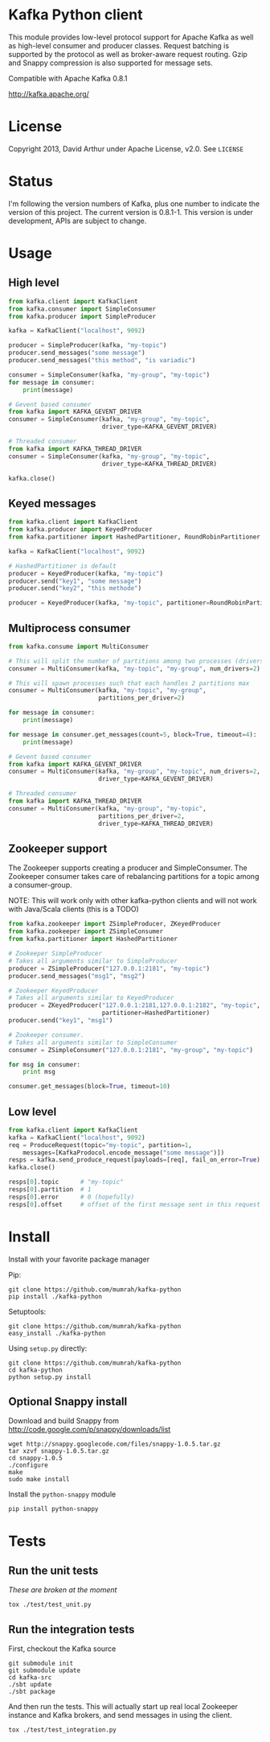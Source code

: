 # Kafka Python client

This module provides low-level protocol support for Apache Kafka as well as
high-level consumer and producer classes. Request batching is supported by the
protocol as well as broker-aware request routing. Gzip and Snappy compression
is also supported for message sets.

Compatible with Apache Kafka 0.8.1

http://kafka.apache.org/

# License

Copyright 2013, David Arthur under Apache License, v2.0. See `LICENSE`

# Status

I'm following the version numbers of Kafka, plus one number to indicate the 
version of this project. The current version is 0.8.1-1. This version is under
development, APIs are subject to change.

# Usage

## High level

```python
from kafka.client import KafkaClient
from kafka.consumer import SimpleConsumer
from kafka.producer import SimpleProducer

kafka = KafkaClient("localhost", 9092)

producer = SimpleProducer(kafka, "my-topic")
producer.send_messages("some message")
producer.send_messages("this method", "is variadic")

consumer = SimpleConsumer(kafka, "my-group", "my-topic")
for message in consumer:
    print(message)

# Gevent based consumer
from kafka import KAFKA_GEVENT_DRIVER
consumer = SimpleConsumer(kafka, "my-group", "my-topic",
                          driver_type=KAFKA_GEVENT_DRIVER)

# Threaded consumer
from kafka import KAFKA_THREAD_DRIVER
consumer = SimpleConsumer(kafka, "my-group", "my-topic",
                          driver_type=KAFKA_THREAD_DRIVER)

kafka.close()
```

## Keyed messages
```python
from kafka.client import KafkaClient
from kafka.producer import KeyedProducer
from kafka.partitioner import HashedPartitioner, RoundRobinPartitioner

kafka = KafkaClient("localhost", 9092)

# HashedPartitioner is default
producer = KeyedProducer(kafka, "my-topic")
producer.send("key1", "some message")
producer.send("key2", "this methode")

producer = KeyedProducer(kafka, "my-topic", partitioner=RoundRobinPartitioner)
```

## Multiprocess consumer
```python
from kafka.consume import MultiConsumer

# This will split the number of partitions among two processes (drivers)
consumer = MultiConsumer(kafka, "my-topic", "my-group", num_drivers=2)

# This will spawn processes such that each handles 2 partitions max
consumer = MultiConsumer(kafka, "my-topic", "my-group",
                         partitions_per_driver=2)

for message in consumer:
    print(message)

for message in consumer.get_messages(count=5, block=True, timeout=4):
    print(message)

# Gevent based consumer
from kafka import KAFKA_GEVENT_DRIVER
consumer = MultiConsumer(kafka, "my-group", "my-topic", num_drivers=2,
                         driver_type=KAFKA_GEVENT_DRIVER)

# Threaded consumer
from kafka import KAFKA_THREAD_DRIVER
consumer = MultiConsumer(kafka, "my-group", "my-topic",
                         partitions_per_driver=2,
                         driver_type=KAFKA_THREAD_DRIVER)
```

## Zookeeper support
The Zookeeper supports creating a producer and SimpleConsumer.
The Zookeeper consumer takes care of rebalancing partitions for a topic
among a consumer-group.

NOTE: This will work only with other kafka-python clients and will not
work with Java/Scala clients (this is a TODO)
```python
from kafka.zookeeper import ZSimpleProducer, ZKeyedProducer
from kafka.zookeeper import ZSimpleConsumer
from kafka.partitioner import HashedPartitioner

# Zookeeper SimpleProducer
# Takes all arguments similar to SimpleProducer
producer = ZSimpleProducer("127.0.0.1:2181", "my-topic")
producer.send_messages("msg1", "msg2")

# Zookeeper KeyedProducer
# Takes all arguments similar to KeyedProducer
producer = ZKeyedProducer("127.0.0.1:2181,127.0.0.1:2182", "my-topic",
                          partitioner=HashedPartitioner)
producer.send("key1", "msg1")

# Zookeeper consumer.
# Takes all arguments similar to SimpleConsumer
consumer = ZSimpleConsumer("127.0.0.1:2181", "my-group", "my-topic")

for msg in consumer:
    print msg

consumer.get_messages(block=True, timeout=10)
```

## Low level

```python
from kafka.client import KafkaClient
kafka = KafkaClient("localhost", 9092)
req = ProduceRequest(topic="my-topic", partition=1,
    messages=[KafkaProdocol.encode_message("some message")])
resps = kafka.send_produce_request(payloads=[req], fail_on_error=True)
kafka.close()

resps[0].topic      # "my-topic"
resps[0].partition  # 1
resps[0].error      # 0 (hopefully)
resps[0].offset     # offset of the first message sent in this request
```

# Install

Install with your favorite package manager

Pip:

```shell
git clone https://github.com/mumrah/kafka-python
pip install ./kafka-python
```

Setuptools:
```shell
git clone https://github.com/mumrah/kafka-python
easy_install ./kafka-python
```

Using `setup.py` directly:
```shell
git clone https://github.com/mumrah/kafka-python
cd kafka-python
python setup.py install
```

## Optional Snappy install

Download and build Snappy from http://code.google.com/p/snappy/downloads/list

```shell
wget http://snappy.googlecode.com/files/snappy-1.0.5.tar.gz
tar xzvf snappy-1.0.5.tar.gz
cd snappy-1.0.5
./configure
make
sudo make install
```

Install the `python-snappy` module
```shell
pip install python-snappy
```

# Tests

## Run the unit tests

_These are broken at the moment_

```shell
tox ./test/test_unit.py
```

## Run the integration tests

First, checkout the Kafka source

```shell
git submodule init
git submodule update
cd kafka-src
./sbt update
./sbt package
```

And then run the tests. This will actually start up real local Zookeeper
instance and Kafka brokers, and send messages in using the client.

```shell
tox ./test/test_integration.py
```
